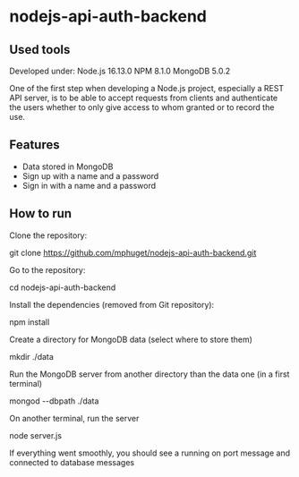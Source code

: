 # nodejs-api-auth-backend

## Used tools

Developed under:
Node.js 16.13.0
NPM 8.1.0
MongoDB 5.0.2

One of the first step when developing a Node.js project, especially a REST API server, is to be able to accept
requests from clients and authenticate the users whether to only give access to whom granted or to record the use.

## Features

- Data stored in MongoDB
- Sign up with a name and a password
- Sign in with a name and a password

## How to run

Clone the repository:

git clone https://github.com/mphuget/nodejs-api-auth-backend.git

Go to the repository:

cd nodejs-api-auth-backend

Install the dependencies (removed from Git repository):

npm install

Create a directory for MongoDB data (select where to store them)

mkdir ./data

Run the MongoDB server from another directory than the data one (in a first terminal)

mongod --dbpath ./data

On another terminal, run the server

node server.js

If everything went smoothly, you should see a running on port message and connected to database messages



